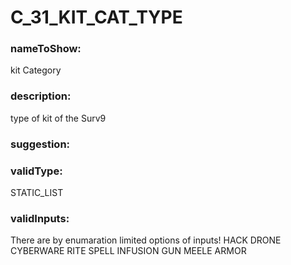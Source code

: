 

# C_31_KIT_CAT_TYPE



  


### nameToShow:
  
kit Category  


### description:
  
type of kit of the Surv9  


### suggestion:
  
  


### validType:
  
STATIC_LIST  


### validInputs:
  
There are by enumaration limited options of inputs!
HACK
DRONE
CYBERWARE
RITE
SPELL
INFUSION
GUN
MEELE
ARMOR

